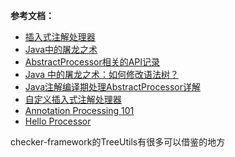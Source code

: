 **参考文档：**

* [插入式注解处理器](https://www.cnblogs.com/duanxz/p/13360361.html)
* [Java中的屠龙之术](https://blog.csdn.net/u011277745/article/details/132304231)
* [AbstractProcessor相关的API记录](https://blog.csdn.net/tianyaleixiaowu/article/details/128410609)
* [Java 中的屠龙之术：如何修改语法树？](https://blog.csdn.net/a724888/article/details/121511846)
* [Java注解编译期处理AbstractProcessor详解](https://zhuanlan.zhihu.com/p/625759003)
* [自定义插入式注解处理器](https://www.cnblogs.com/jmcui/p/12159541.html)
* [Annotation Processing 101](http://hannesdorfmann.com/annotation-processing/annotationprocessing101/)
* [Hello Processor](https://gist.github.com/pietrocaselani/8624554)

checker-framework的TreeUtils有很多可以借鉴的地方